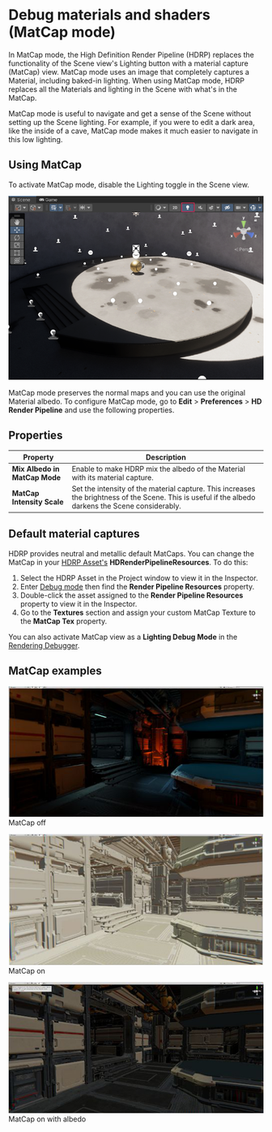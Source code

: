 # Debug materials and shaders (MatCap mode)

In MatCap mode, the High Definition Render Pipeline (HDRP) replaces the functionality of the Scene view's Lighting button with a material capture (MatCap) view. MatCap mode uses an image that completely captures a Material, including baked-in lighting. When using MatCap mode, HDRP replaces all the Materials and lighting in the Scene with what's in the MatCap.

MatCap mode is useful to navigate and get a sense of the Scene without setting up the Scene lighting. For example, if you were to edit a dark area, like the inside of a cave, MatCap mode makes it much easier to navigate in this low lighting.

## Using MatCap

To activate MatCap mode, disable the Lighting toggle in the Scene view.

![](Images/MatCap1.png)

MatCap mode preserves the normal maps and you can use the original Material albedo. To configure MatCap mode, go to **Edit** > **Preferences** > **HD Render Pipeline** and use the following properties.

## Properties

| **Property**                  | **Description**                                              |
| ----------------------------- | ------------------------------------------------------------ |
| **Mix Albedo in MatCap Mode** | Enable to make HDRP mix the albedo of the Material with its material capture. |
| **MatCap Intensity Scale**    | Set the intensity of the material capture. This increases the brightness of the Scene. This is useful if the albedo darkens the Scene considerably. |

## Default material captures

HDRP provides neutral and metallic default MatCaps. You can change the MatCap in your [HDRP Asset's](HDRP-Asset.md) **HDRenderPipelineResources**. To do this:

1. Select the HDRP Asset in the Project window to view it in the Inspector.
2. Enter [Debug mode](https://docs.unity3d.com/Manual/InspectorOptions.html) then find the **Render Pipeline Resources** property.
3. Double-click the asset assigned to the **Render Pipeline Resources** property to view it in the Inspector.
4. Go to the **Textures** section and assign your custom MatCap Texture to the **MatCap Tex** property.

You can also activate MatCap view as a **Lighting Debug Mode** in the [Rendering Debugger](use-the-rendering-debugger.md).

## MatCap examples

![](Images/MatCap2.png)
MatCap off

![](Images/MatCap3.png)
MatCap on

![](Images/MatCap4.png)
MatCap on with albedo
